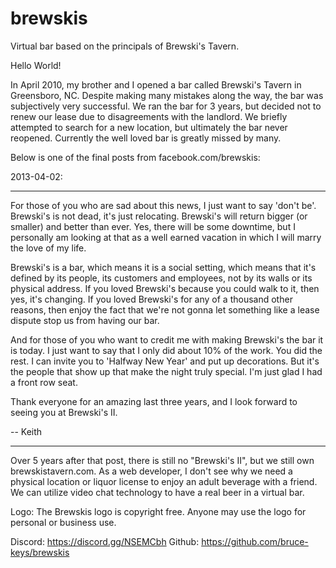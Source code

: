 # brewskis
Virtual bar based on the principals of Brewski's Tavern.

Hello World!

In April 2010, my brother and I opened a bar called Brewski's Tavern in Greensboro, NC. Despite making many mistakes along the way, the bar was subjectively very successful. We ran the bar for 3 years, but decided not to renew our lease due to disagreements with the landlord. We briefly attempted to search for a new location, but ultimately the bar never reopened. Currently the well loved bar is greatly missed by many.


Below is one of the final posts from facebook.com/brewskis:


2013-04-02:

*****************************
For those of you who are sad about this news, I just want to say 'don't be'. Brewski's is not dead, it's just relocating. Brewski's will return bigger (or smaller) and better than ever. Yes, there will be some downtime, but I personally am looking at that as a well earned vacation in which I will marry the love of my life.

Brewski's is a bar, which means it is a social setting, which means that it's defined by its people, its customers and employees, not by its walls or its physical address. If you loved Brewski's because you could walk to it, then yes, it's changing. If you loved Brewski's for any of a thousand other reasons, then enjoy the fact that we're not gonna let something like a lease dispute stop us from having our bar.

And for those of you who want to credit me with making Brewski's the bar it is today. I just want to say that I only did about 10% of the work. You did the rest. I can invite you to 'Halfway New Year' and put up decorations. But it's the people that show up that make the night truly special. I'm just glad I had a front row seat.

Thank everyone for an amazing last three years, and I look forward to seeing you at Brewski's II.

-- Keith

*****************************


Over 5 years after that post, there is still no "Brewski's II", but we still own brewskistavern.com. As a web developer, I don't see why we need a physical location or liquor license to enjoy an adult beverage with a friend. We can utilize video chat technology to have a real beer in a virtual bar.


Logo:
The Brewskis logo is copyright free. Anyone may use the logo for personal or business use.

Discord: https://discord.gg/NSEMCbh
Github: https://github.com/bruce-keys/brewskis
